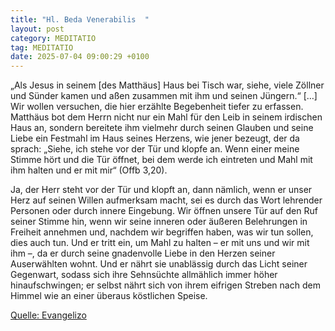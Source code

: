 ```yaml
---
title: "Hl. Beda Venerabilis  "
layout: post
category: MEDITATIO
tag: MEDITATIO
date: 2025-07-04 09:00:29 +0100
---
```

   
 „Als Jesus in seinem [des Matthäus] Haus bei Tisch war, siehe, viele Zöllner und Sünder kamen und aßen zusammen mit ihm und seinen Jüngern.“ […] Wir wollen versuchen, die hier erzählte Begebenheit tiefer zu erfassen. Matthäus bot dem Herrn nicht nur ein Mahl für den Leib in seinem irdischen Haus an, sondern bereitete ihm vielmehr durch seinen Glauben und seine Liebe ein Festmahl im Haus seines Herzens, wie jener bezeugt, der da sprach: „Siehe, ich stehe vor der Tür und klopfe an.<!--more--> Wenn einer meine Stimme hört und die Tür öffnet, bei dem werde ich eintreten und Mahl mit ihm halten und er mit mir“ (Offb 3,20).
 
Ja, der Herr steht vor der Tür und klopft an, dann nämlich, wenn er unser Herz auf seinen Willen aufmerksam macht, sei es durch das Wort lehrender Personen oder durch innere Eingebung. Wir öffnen unsere Tür auf den Ruf seiner Stimme hin, wenn wir seine inneren oder äußeren Belehrungen in Freiheit annehmen und, nachdem wir begriffen haben, was wir tun sollen, dies auch tun. Und er tritt ein, um Mahl zu halten – er mit uns und wir mit ihm –, da er durch seine gnadenvolle Liebe in den Herzen seiner Auserwählten wohnt. Und er nährt sie unablässig durch das Licht seiner Gegenwart, sodass sich ihre Sehnsüchte allmählich immer höher hinaufschwingen; er selbst nährt sich von ihrem eifrigen Streben nach dem Himmel wie an einer überaus köstlichen Speise.

[Quelle: Evangelizo](https://evangeliumtagfuertag.org/DE/gospel)